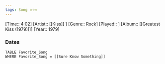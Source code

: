 ```yaml
---
tags: Song ⭐⭐⭐ 
---
```

[Time:: 4:02]
[Artist:: [[Kiss]] ]
[Genre:: Rock]
[Played:: ]
[Album:: [[Greatest Kiss (1979)]]]
[Year:: 1979]
### Dates
````dataview
TABLE Favorite_Song
WHERE Favorite_Song = [[Sure Know Something]]
````